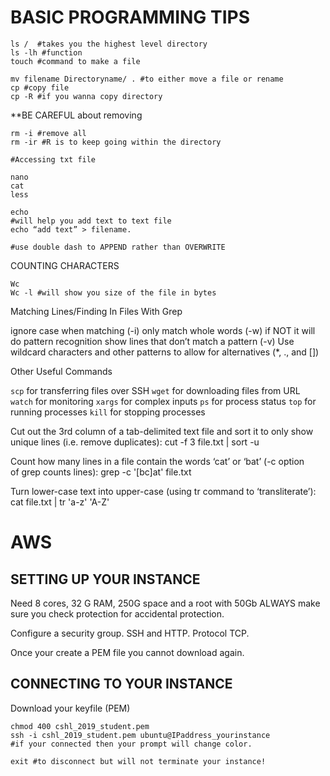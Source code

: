 # BASIC PROGRAMMING TIPS

```
ls /  #takes you the highest level directory
ls -lh #function
touch #command to make a file	

mv filename Directoryname/ . #to either move a file or rename
cp #copy file
cp -R #if you wanna copy directory
```
**BE CAREFUL about removing
```
rm -i #remove all 
rm -ir #R is to keep going within the directory

#Accessing txt file

nano
cat 
less 

echo 
#will help you add text to text file 
echo “add text” > filename. 

#use double dash to APPEND rather than OVERWRITE
```

COUNTING CHARACTERS 

```
Wc 
Wc -l #will show you size of the file in bytes
```

Matching Lines/Finding In Files With Grep

ignore case when matching (-i)
only match whole words (-w) if NOT it will do pattern recognition
show lines that don’t match a pattern (-v)
Use wildcard characters and other patterns to allow for alternatives (*, ., and [])

Other Useful Commands

```scp``` for transferring files over SSH
```wget``` for downloading files from URL
```watch``` for monitoring
```xargs``` for complex inputs
```ps``` for process status
```top``` for running processes
```kill``` for stopping processes

Cut out the 3rd column of a tab-delimited text file and sort it to only show unique lines (i.e. remove duplicates):
 cut -f 3 file.txt | sort -u

Count how many lines in a file contain the words ‘cat’ or ‘bat’ (-c option of grep counts lines):
 grep -c '[bc]at' file.txt

Turn lower-case text into upper-case (using tr command to ‘transliterate’):
 cat file.txt | tr 'a-z' 'A-Z'


# AWS

## SETTING UP YOUR INSTANCE

Need 8 cores, 32 G RAM, 250G space and a root with 50Gb
ALWAYS make sure you check protection for accidental protection. 

Configure a security group. SSH and HTTP. Protocol TCP. 

Once your create a PEM file you cannot download again. 

## CONNECTING TO YOUR INSTANCE

Download your keyfile (PEM)

```
chmod 400 cshl_2019_student.pem
ssh -i cshl_2019_student.pem ubuntu@IPaddress_yourinstance
#if your connected then your prompt will change color. 

exit #to disconnect but will not terminate your instance! 

```
